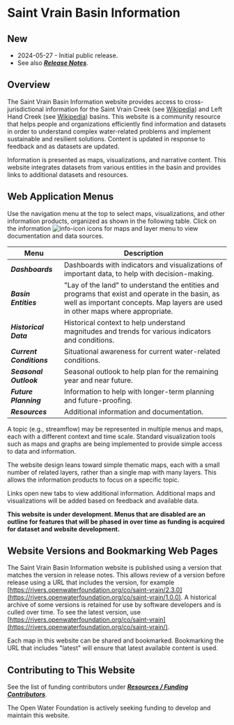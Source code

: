 # Saint Vrain Basin Information #

## New ##

*   2024-05-27 - Initial public release.
*   See also [***Release Notes***](#/content-page/release-notes).

## Overview ##

The Saint Vrain Basin Information website provides access to cross-jurisdictional
information for the
Saint Vrain Creek (see [Wikipedia](https://en.wikipedia.org/wiki/St._Vrain_Creek)) and
Left Hand Creek (see [Wikipedia](https://en.wikipedia.org/wiki/Left_Hand_Creek_(Colorado))) basins.
This website is a community resource that helps people and organizations efficiently find information and datasets
in order to understand complex
water-related problems and implement sustainable and resilient solutions.
Content is updated in response to feedback and as datasets are updated.

Information is presented as maps, visualizations, and narrative content.
This website integrates datasets from various entities in the basin and provides
links to additional datasets and resources.

## Web Application Menus ##

Use the navigation menu at the top to select maps, visualizations, and other information products, organized as shown in the following table.
Click on the information ![info-icon](/img/info-icon.png) icons for maps and layer menu to view documentation and data sources.

| **Menu** | **Description** |
| -- | -- |
| ***Dashboards*** | Dashboards with indicators and visualizations of important data, to help with decision-making. |
| ***Basin Entities*** | "Lay of the land" to understand the entities and programs that exist and operate in the basin, as well as important concepts.  Map layers are used in other maps where appropriate. |
| ***Historical Data*** | Historical context to help understand magnitudes and trends for various indicators and conditions. | 
| ***Current Conditions*** | Situational awareness for current water-related conditions. |
| ***Seasonal Outlook*** | Seasonal outlook to help plan for the remaining year and near future. |
| ***Future Planning*** | Information to help with longer-term planning and future-proofing. |
| ***Resources*** | Additional information and documentation. |

A topic (e.g., streamflow) may be represented in multiple menus and maps,
each with a different context and time scale.
Standard visualization tools such as maps and graphs are being implemented
to provide simple access to data and information.

The website design leans toward simple thematic maps, each with a small number of related layers,
rather than a single map with many layers.
This allows the information products to focus on a specific topic.

Links open new tabs to view additional information.
Additional maps and visualizations will be added based on feedback and available data.

**This website is under development.  Menus that are disabled are an outline for features that will be phased in over
time as funding is acquired for dataset and website development.**

## Website Versions and Bookmarking Web Pages ##

The Saint Vrain Basin Information website is published using a version that matches the version in release notes.
This allows review of a version before release using a URL that includes the version,
for example [https://rivers.openwaterfoundation.org/co/saint-vrain/2.3.0](https://rivers.openwaterfoundation.org/co/saint-vrain/1.0.0).
A historical archive of some versions is retained for use by software developers and is culled over time.
To see the latest version, use [https://rivers.openwaterfoundation.org/co/saint-vrain](https://rivers.openwaterfoundation.org/co/saint-vrain/).

Each map in this website can be shared and bookmarked.
Bookmarking the URL that includes "latest" will ensure that latest available content is used.

## Contributing to This Website ##

See the list of funding contributors under [***Resources / Funding Contributors***](#/content-page/funders.md).

The Open Water Foundation is actively seeking funding to develop and maintain this website.
